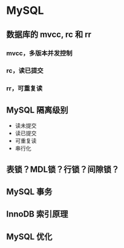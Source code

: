 # MySQL

## 数据库的 mvcc, rc 和 rr

### mvcc，多版本并发控制

### rc，读已提交

### rr，可重复读

## MySQL 隔离级别

- 读未提交
- 读已提交
- 可重复读
- 串行化

## 表锁？MDL锁？行锁？间隙锁？

## MySQL 事务

## InnoDB 索引原理

## MySQL 优化

